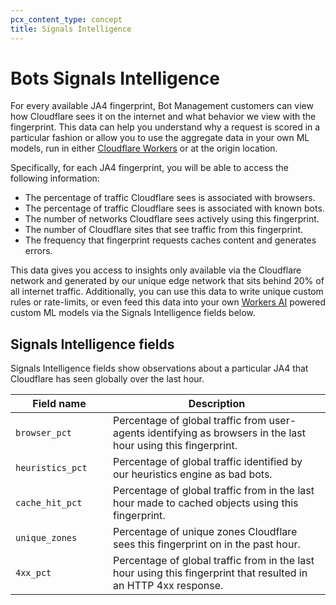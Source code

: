 ```yaml
---
pcx_content_type: concept
title: Signals Intelligence
---
```


# Bots Signals Intelligence

For every available JA4 fingerprint, Bot Management customers can view how Cloudflare sees it on the internet and what behavior we view with the fingerprint. This data can help you understand why a request is scored in a particular fashion or allow you to use the aggregate data in your own ML models, run in either [Cloudflare Workers](/workers/) or at the origin location. 

Specifically, for each JA4 fingerprint, you will be able to access the following information: 

- The percentage of traffic Cloudflare sees is associated with browsers. 
- The percentage of traffic Cloudflare sees is associated with known bots.
- The number of networks Cloudflare sees actively using this fingerprint. 
- The number of Cloudflare sites that see traffic from this fingerprint. 
- The frequency that fingerprint requests caches content and generates errors.

This data gives you access to insights only available via the Cloudflare network and generated by our unique edge network that sits behind 20% of all internet traffic. Additionally, you can use this data to write unique custom rules or rate-limits, or even feed this data into your own [Workers AI](/workers-ai/) powered custom ML models via the Signals Intelligence fields below.

## Signals Intelligence fields

Signals Intelligence fields show observations about a particular JA4 that Cloudflare has seen globally over the last hour.

| <div style="width:140px">Field name</div> | Description |
| --- | --- | 
| `browser_pct` | Percentage of global traffic from user-agents identifying as browsers in the last hour using this fingerprint. |
| `heuristics_pct` | Percentage of global traffic identified by our heuristics engine as bad bots. |
| `cache_hit_pct` | Percentage of global traffic from in the last hour made to cached objects using this fingerprint. |
| `unique_zones` | Percentage of unique zones Cloudflare sees this fingerprint on in the past hour. |
| `4xx_pct` | Percentage of global traffic from in the last hour using this fingerprint that resulted in an HTTP 4xx response. |